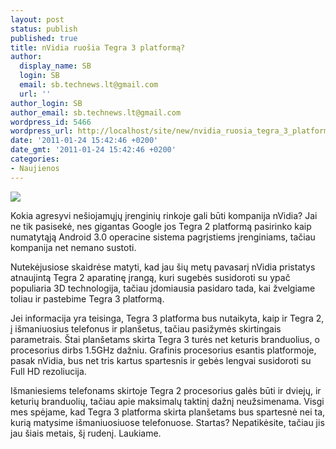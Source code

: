```yaml
---
layout: post
status: publish
published: true
title: nVidia ruošia Tegra 3 platformą?
author:
  display_name: SB
  login: SB
  email: sb.technews.lt@gmail.com
  url: ''
author_login: SB
author_email: sb.technews.lt@gmail.com
wordpress_id: 5466
wordpress_url: http://localhost/site/new/nvidia_ruosia_tegra_3_platforma/
date: '2011-01-24 15:42:46 +0200'
date_gmt: '2011-01-24 15:42:46 +0200'
categories:
- Naujienos
---
```

<div class="imgright"><img src="http://technews.lt/upload/Tegra 2 Chip.jpg"  /></div>
<p>Kokia agresyvi nešiojamųjų įrenginių rinkoje gali būti kompanija nVidia? Jai ne tik pasisekė, nes gigantas Google jos Tegra 2 platformą pasirinko kaip numatytąją Android 3.0 operacine sistema pagrįstiems įrenginiams, tačiau kompanija net nemano sustoti.</p>
<p>Nutekėjusiose skaidrėse matyti, kad jau šių metų pavasarį nVidia pristatys atnaujintą Tegra 2 aparatinę įrangą, kuri sugebės susidoroti su ypač populiaria 3D technologija, tačiau įdomiausia pasidaro tada, kai žvelgiame toliau ir pastebime Tegra 3 platformą.</p>
<p>Jei informacija yra teisinga, Tegra 3 platforma bus nutaikyta, kaip ir Tegra 2, į išmaniuosius telefonus ir planšetus, tačiau pasižymės skirtingais parametrais. Štai planšetams skirta Tegra 3 turės net keturis branduolius, o procesorius dirbs 1.5GHz dažniu. Grafinis procesorius esantis platformoje, pasak nVidia, bus net tris kartus spartesnis ir gebės lengvai susidoroti su Full HD rezoliucija.</p>
<p>Išmaniesiems telefonams skirtoje Tegra 2 procesorius galės būti ir dviejų, ir keturių branduolių, tačiau apie maksimalų taktinį dažnį neužsimenama. Visgi mes spėjame, kad Tegra 3 platforma skirta planšetams bus spartesnė nei ta, kurią matysime išmaniuosiuose telefonuose. Startas? Nepatikėsite, tačiau jis jau šiais metais, šį rudenį. Laukiame.<br /></p>
